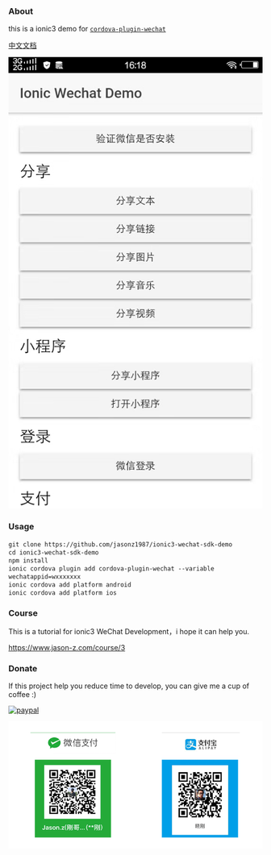 ### About

this is a ionic3 demo for [`cordova-plugin-wechat`]((https://github.com/xu-li/cordova-plugin-wechat))

[中文文档](README_CN.md)

![demo](demo.jpeg)

### Usage

```shell
git clone https://github.com/jasonz1987/ionic3-wechat-sdk-demo
cd ionic3-wechat-sdk-demo
npm install
ionic cordova plugin add cordova-plugin-wechat --variable wechatappid=wxxxxxxx
ionic cordova add platform android
ionic cordova add platform ios
```

### Course

This is a tutorial for ionic3 WeChat Development，i hope it can help you.

 https://www.jason-z.com/course/3

### Donate


If this project help you reduce time to develop, you can give me a cup of coffee :)

[![paypal](https://img.shields.io/badge/Donate-PayPal-green.svg)](https://www.paypal.me/jasonz1987/6.66)

![donate.png](donate.png)